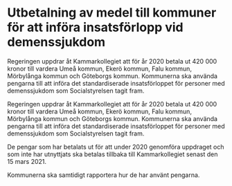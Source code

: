 # Utbetalning av medel till kommuner för att införa insatsförlopp vid demenssjukdom

Regeringen uppdrar åt Kammarkollegiet att för år 2020 betala ut 420 000 kronor till vardera Umeå kommun, Ekerö kommun, Falu kommun, Mörbylånga kommun och Göteborgs kommun. Kommunerna ska använda pengarna till att införa det standardiserade insatsförloppet för personer med demenssjukdom som Socialstyrelsen tagit fram.

Regeringen uppdrar åt Kammarkollegiet att för år 2020 betala ut 420 000 kronor till vardera Umeå kommun, Ekerö kommun, Falu kommun, Mörbylånga kommun och Göteborgs kommun. Kommunerna ska använda pengarna till att införa det standardiserade insatsförloppet för personer med demenssjukdom som Socialstyrelsen tagit fram.

De pengar som har betalats ut för att under 2020 genomföra uppdraget och som inte har utnyttjats ska betalas tillbaka till Kammarkollegiet senast den 15 mars 2021.

Kommunerna ska samtidigt rapportera hur de har använt pengarna.

